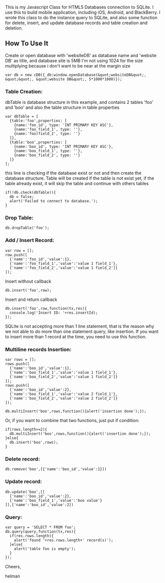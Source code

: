 This is my Javascript Class for HTML5 Databases connection to SQLite. I use this to build mobile application, including iOS, Android, and BlackBerry. I wrote this class to do the instance query to SQLite, and also some function for delete, insert, and update database records and table creation and deletion.

How To Use It
-------------
Create or open database with 'websiteDB' as database name and 'website DB' as title, and database site is 5MB I'm not using 1024 for the size multiplying because i don't want to be near at the margin size

    var db = new cDB({_db:window.openDatabase(&quot;websiteDB&quot;, &quot;&quot;, &quot;website DB&quot;, 5*1000*1000)});


### Table Creation:
dbTable is database structure in this example, and contains 2 tables 'foo' and 'boo' and also the table structure in table properties

    var dbTable = [
      {table:'foo',properties: [
        {name:'foo_id', type: 'INT PRIMARY KEY ASC'},
        {name:'foo_field_1', type: ''},
        {name:'foo)field_2', type: ''}
      ]},
      {table:'boo',properties: [
        {name:'boo_id', type: 'INT PRIMARY KEY ASC'},
        {name:'boo_field_1', type: ''},
        {name:'boo_field_2', type: ''}
      ]}
    ];

this line is checking if the database exist or not and then create the database structure. Table will be created if the table is not exist yet, if the table already exist, it will skip the table and continue with others tables

    if(!db.check(dbTable)){
      db = false;
      alert('Failed to cennect to database.');
    }

### Drop Table:
    db.dropTable('foo');

### Add / Insert Record:
    var row = [];
    row.push([
      {'name':'foo_id','value':1},
      {'name':'foo_field_1','value':'value 1 field_1'},
      {'name':'foo_field_2','value':'value 1 field_2']}
    ]);

Insert without callback

    db.insert('foo',row);

Insert and return callback

    db.insert('foo',row,function(tx,res){
      console.log('Insert ID: '+res.insertId);
    });

SQLite is not accepting more than 1 line statement, that is the reason why we not able to do more than one statement query, like insertion.  If you want to insert more than 1 record at the time, you need to use this function.

### Multiline records Insertion:
    var rows = [];
    rows.push([
      {'name':'boo_id','value':1},
      {'name':'boo_field_1','value':'value 1 field_1'},
      {'name':'boo_field_2','value':'value 1 field_2']}
    ]);
    rows.push([
      {'name':'boo_id','value':2},
      {'name':'boo_field_1','value':'value 2 field_1'},
      {'name':'boo_field_2','value':'value 2 field_2']}
    ]);

    db.multiInsert('boo',rows,function(){alert('insertion done');});

Or, if you want to combine that two functions, just put if condition:

    if(rows.length>=2){
      db.multiInsert('boo',rows,function(){alert('insertion done');});
    }else{
      db.insert('boo',rows);
    }

### Delete record:
    db.remove('boo',[{'name':'boo_id','value':1}])

### Update record:
    db.update('boo',[[
      {'name':'boo_id','value':2},
      {'name':'boo_field_1','value':'boo value'}
    ]],['name':'boo_id','value':2])

### Query:
    var query = 'SELECT * FROM foo';
    db.query(query,function(tx,res){
      if(res.rows.length){
        alert('found '+res.rows.length+' record(s)');
      }else{
        alert('table foo is empty');
      }
    });

Cheers,

helman
